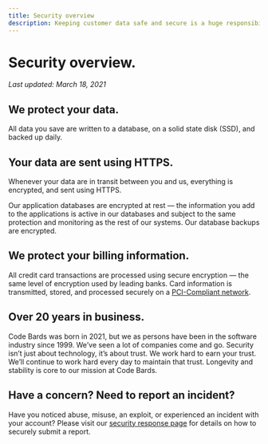 ```yaml
---
title: Security overview
description: Keeping customer data safe and secure is a huge responsibility and a top priority for us. Here’s how we make it happen.
---
```


# Security overview.

*Last updated: March 18, 2021*

## We protect your data.

All data you save are written to a database, on a solid state disk (SSD), and backed up daily.

## Your data are sent using HTTPS.

Whenever your data are in transit between you and us, everything is encrypted, and sent using HTTPS.

Our application databases are encrypted at rest — the information you add to the applications is active in our databases and subject to the same protection and monitoring as the rest of our systems. Our database backups are encrypted.

## We protect your billing information.

All credit card transactions are processed using secure encryption — the same level of encryption used by leading banks. Card information is transmitted, stored, and processed securely on a <a href="https://en.wikipedia.org/wiki/Payment_Card_Industry_Data_Security_Standard">PCI-Compliant network</a>.

## Over 20 years in business.

Code Bards was born in 2021, but we as persons have been in the software industry since 1999. We’ve seen a lot of companies come and go. Security isn’t just about technology, it’s about trust. We work hard to earn your trust. We’ll continue to work hard every day to maintain that trust. Longevity and stability is core to our mission at Code Bards.

## Have a concern? Need to report an incident?

Have you noticed abuse, misuse, an exploit, or experienced an incident with your account? Please visit our [security response page](response/index.md) for details on how to securely submit a report.